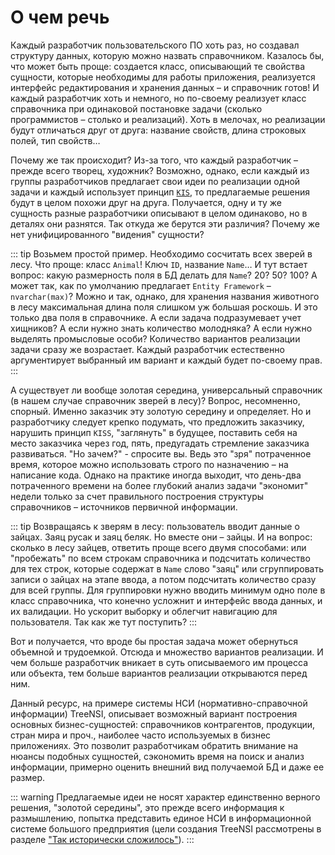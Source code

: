# О чем речь

Каждый разработчик пользовательского ПО хоть раз, но создавал структуру данных, которую можно назвать справочником. Казалось бы, что может быть проще: создается класс, описывающий те свойства сущности, которые необходимы для работы приложения, реализуется интерфейс редактирования и хранения данных – и справочник готов! И каждый разработчик хоть и немного, но по-своему реализует класс справочника при одинаковой постановке задачи (сколько программистов – столько и реализаций). Хоть в мелочах, но реализации будут отличаться друг от друга: название свойств, длина строковых полей, тип свойств…

Почему же так происходит? Из-за того, что каждый разработчик – прежде всего творец, художник? Возможно, однако, если каждый из группы разработчиков предлагает свои идеи по реализации одной задачи и каждый использует принцип [`KIS`](https://ru.wikipedia.org/wiki/KISS_(%D0%BF%D1%80%D0%B8%D0%BD%D1%86%D0%B8%D0%BF)), то предлагаемые решения будут в целом похожи друг на друга. Получается, одну и ту же сущность разные разработчики описывают в целом одинаково, но в деталях они разнятся. Так откуда же берутся эти различия? Почему же нет унифицированного "видения" сущности?

::: tip
Возьмем простой пример. Необходимо сосчитать  всех зверей в лесу. Что проще: класс `Animal`! Ключ `ID`, название `Name`… И тут встает вопрос: какую размерность поля в БД делать для `Name`? 20? 50? 100? А может так,  как по умолчанию предлагает `Entity Framework` – `nvarchar(max)`? Можно и так, однако, для хранения названия животного в лесу максимальная длина поля слишком уж большая роскошь.
И это только два поля в справочнике. А если задача подразумевает учет хищников? А если нужно знать количество молодняка? А если нужно выделять промысловые особи? Количество вариантов реализации задачи сразу же возрастает. Каждый разработчик естественно аргументирует выбранный им вариант и каждый будет по-своему прав.
:::

А существует ли вообще золотая середина, универсальный справочник (в нашем случае справочник зверей в лесу)? Вопрос, несомненно, спорный. Именно заказчик эту золотую середину и определяет. Но и разработчику следует крепко подумать, что предложить заказчику, нарушить принцип `KISS`, "заглянуть" в будущее, поставить себя на место заказчика через год, пять, предугадать стремление заказчика развиваться. "Но зачем?" - спросите вы. Ведь это "зря" потраченное время, которое можно использовать строго по назначению – на написание кода. Однако на практике иногда выходит, что день-два потраченного времени на более глубокий анализ задачи "экономит" недели только за счет правильного построения структуры справочников – источников первичной информации.

::: tip
Возвращаясь к зверям в лесу: пользователь вводит данные о зайцах. Заяц русак и заяц беляк. Но вместе они – зайцы. И на вопрос: сколько в лесу зайцев, ответить проще всего двумя способами: или "пробежать" по всем строкам справочника и подсчитать количество для тех строк, которые содержат в `Name` слово "заяц" или сгруппировать записи о зайцах на этапе ввода, а потом подсчитать количество сразу для всей группы. Для группировки нужно вводить минимум одно поле в класс справочника, что конечно усложнит и интерфейс ввода данных, и их валидации. Но ускорит выборку и облегчит навигацию для пользователя. Так как же тут поступить?
:::

Вот и получается, что вроде бы простая задача может обернуться объемной и трудоемкой. Отсюда и множество вариантов реализации. И чем больше разработчик вникает в суть описываемого им процесса или объекта, тем больше вариантов реализации открываются перед ним.

Данный ресурс, на примере системы НСИ (нормативно-справочной информации) TreeNSI, описывает возможный вариант построения основных бизнес-сущностей: справочников контрагентов, продукции, стран мира и проч., наиболее часто используемых в бизнес приложениях. Это позволит разработчикам обратить внимание на нюансы подобных сущностей, сэкономить время на поиск и анализ информации, примерно оценить внешний вид получаемой БД и даже ее размер.

::: warning
Предлагаемые идеи не носят характер единственно верного решения, "золотой середины", это прежде всего информация к размышлению, попытка представить единое НСИ в информационной системе большого предприятия (цели создания TreeNSI рассмотрены в разделе ["Так исторически сложилось"](/so-historically/)).
:::
